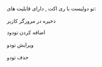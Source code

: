 تو دولیست با ری اکت , دارای قابلیت های: 
<br><br/>
ذخیره در مرورگر کاربر

اضافه کردن تودود
<br><br/>
ویرایش تودو
<br><br/>
حذف تودو
